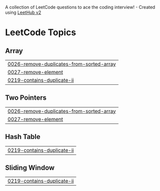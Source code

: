 A collection of LeetCode questions to ace the coding interview! - Created using [LeetHub v2](https://github.com/arunbhardwaj/LeetHub-2.0)
<!---LeetCode Topics Start-->
# LeetCode Topics
## Array
|  |
| ------- |
| [0026-remove-duplicates-from-sorted-array](https://github.com/yousafhub-w/Leetcode/tree/master/0026-remove-duplicates-from-sorted-array) |
| [0027-remove-element](https://github.com/yousafhub-w/Leetcode/tree/master/0027-remove-element) |
| [0219-contains-duplicate-ii](https://github.com/yousafhub-w/Leetcode/tree/master/0219-contains-duplicate-ii) |
## Two Pointers
|  |
| ------- |
| [0026-remove-duplicates-from-sorted-array](https://github.com/yousafhub-w/Leetcode/tree/master/0026-remove-duplicates-from-sorted-array) |
| [0027-remove-element](https://github.com/yousafhub-w/Leetcode/tree/master/0027-remove-element) |
## Hash Table
|  |
| ------- |
| [0219-contains-duplicate-ii](https://github.com/yousafhub-w/Leetcode/tree/master/0219-contains-duplicate-ii) |
## Sliding Window
|  |
| ------- |
| [0219-contains-duplicate-ii](https://github.com/yousafhub-w/Leetcode/tree/master/0219-contains-duplicate-ii) |
<!---LeetCode Topics End-->